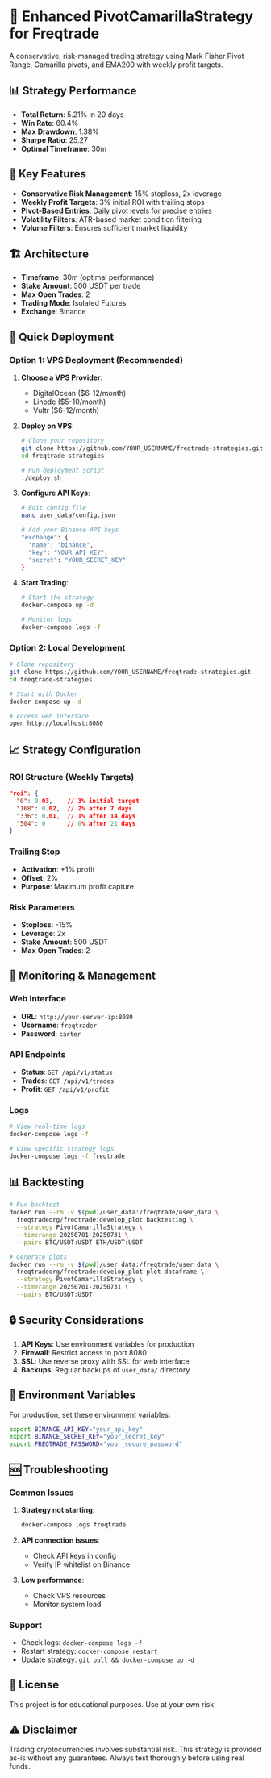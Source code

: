 # 🚀 Enhanced PivotCamarillaStrategy for Freqtrade

A conservative, risk-managed trading strategy using Mark Fisher Pivot Range, Camarilla pivots, and EMA200 with weekly profit targets.

## 📊 Strategy Performance

- **Total Return**: 5.21% in 20 days
- **Win Rate**: 60.4%
- **Max Drawdown**: 1.38%
- **Sharpe Ratio**: 25.27
- **Optimal Timeframe**: 30m

## 🎯 Key Features

- **Conservative Risk Management**: 15% stoploss, 2x leverage
- **Weekly Profit Targets**: 3% initial ROI with trailing stops
- **Pivot-Based Entries**: Daily pivot levels for precise entries
- **Volatility Filters**: ATR-based market condition filtering
- **Volume Filters**: Ensures sufficient market liquidity

## 🏗️ Architecture

- **Timeframe**: 30m (optimal performance)
- **Stake Amount**: 500 USDT per trade
- **Max Open Trades**: 2
- **Trading Mode**: Isolated Futures
- **Exchange**: Binance

## 🚀 Quick Deployment

### Option 1: VPS Deployment (Recommended)

1. **Choose a VPS Provider**:
   - DigitalOcean ($6-12/month)
   - Linode ($5-10/month)
   - Vultr ($6-12/month)

2. **Deploy on VPS**:
   ```bash
   # Clone your repository
   git clone https://github.com/YOUR_USERNAME/freqtrade-strategies.git
   cd freqtrade-strategies
   
   # Run deployment script
   ./deploy.sh
   ```

3. **Configure API Keys**:
   ```bash
   # Edit config file
   nano user_data/config.json
   
   # Add your Binance API keys
   "exchange": {
     "name": "binance",
     "key": "YOUR_API_KEY",
     "secret": "YOUR_SECRET_KEY"
   }
   ```

4. **Start Trading**:
   ```bash
   # Start the strategy
   docker-compose up -d
   
   # Monitor logs
   docker-compose logs -f
   ```

### Option 2: Local Development

```bash
# Clone repository
git clone https://github.com/YOUR_USERNAME/freqtrade-strategies.git
cd freqtrade-strategies

# Start with Docker
docker-compose up -d

# Access web interface
open http://localhost:8080
```

## 📈 Strategy Configuration

### ROI Structure (Weekly Targets)
```json
"roi": {
  "0": 0.03,    // 3% initial target
  "168": 0.02,  // 2% after 7 days
  "336": 0.01,  // 1% after 14 days
  "504": 0      // 0% after 21 days
}
```

### Trailing Stop
- **Activation**: +1% profit
- **Offset**: 2%
- **Purpose**: Maximum profit capture

### Risk Parameters
- **Stoploss**: -15%
- **Leverage**: 2x
- **Stake Amount**: 500 USDT
- **Max Open Trades**: 2

## 🔧 Monitoring & Management

### Web Interface
- **URL**: `http://your-server-ip:8080`
- **Username**: `freqtrader`
- **Password**: `carter`

### API Endpoints
- **Status**: `GET /api/v1/status`
- **Trades**: `GET /api/v1/trades`
- **Profit**: `GET /api/v1/profit`

### Logs
```bash
# View real-time logs
docker-compose logs -f

# View specific strategy logs
docker-compose logs -f freqtrade
```

## 📊 Backtesting

```bash
# Run backtest
docker run --rm -v $(pwd)/user_data:/freqtrade/user_data \
  freqtradeorg/freqtrade:develop_plot backtesting \
  --strategy PivotCamarillaStrategy \
  --timerange 20250701-20250731 \
  --pairs BTC/USDT:USDT ETH/USDT:USDT

# Generate plots
docker run --rm -v $(pwd)/user_data:/freqtrade/user_data \
  freqtradeorg/freqtrade:develop_plot plot-dataframe \
  --strategy PivotCamarillaStrategy \
  --timerange 20250701-20250731 \
  --pairs BTC/USDT:USDT
```

## 🔒 Security Considerations

1. **API Keys**: Use environment variables for production
2. **Firewall**: Restrict access to port 8080
3. **SSL**: Use reverse proxy with SSL for web interface
4. **Backups**: Regular backups of `user_data/` directory

## 📝 Environment Variables

For production, set these environment variables:

```bash
export BINANCE_API_KEY="your_api_key"
export BINANCE_SECRET_KEY="your_secret_key"
export FREQTRADE_PASSWORD="your_secure_password"
```

## 🆘 Troubleshooting

### Common Issues

1. **Strategy not starting**:
   ```bash
   docker-compose logs freqtrade
   ```

2. **API connection issues**:
   - Check API keys in config
   - Verify IP whitelist on Binance

3. **Low performance**:
   - Check VPS resources
   - Monitor system load

### Support

- Check logs: `docker-compose logs -f`
- Restart strategy: `docker-compose restart`
- Update strategy: `git pull && docker-compose up -d`

## 📄 License

This project is for educational purposes. Use at your own risk.

## ⚠️ Disclaimer

Trading cryptocurrencies involves substantial risk. This strategy is provided as-is without any guarantees. Always test thoroughly before using real funds. 